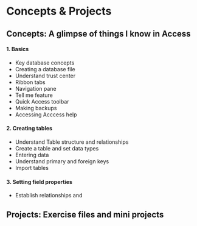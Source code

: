 # **Concepts & Projects**

## Concepts: A glimpse of things I know in Access

#### 1. Basics

* Key database concepts
* Creating a database file
* Understand trust center 
* Ribbon tabs
* Navigation pane
* Tell me feature
* Quick Access toolbar
* Making backups
* Accessing Acccess help

#### 2. Creating tables

* Understand Table structure and relationships
* Create a table and set data types
* Entering data
* Understand primary and foreign keys
* Import tables

#### 3. Setting field properties

* Establish relationships and 

## Projects: Exercise files and mini projects

